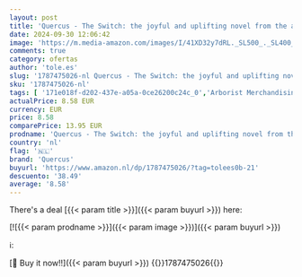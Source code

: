 ```yaml
---
layout: post
title: 'Quercus - The Switch: the joyful and uplifting novel from the author of The Flatshare'
date: 2024-09-30 12:06:42
image: 'https://m.media-amazon.com/images/I/41XD32y7dRL._SL500_._SL400_.jpg'
comments: true
category: ofertas
author: 'tole.es'
slug: '1787475026-nl Quercus - The Switch: the joyful and uplifting novel from...'
sku: '1787475026-nl'
tags: [ '171e018f-d202-437e-a05a-0ce26200c24c_0','Arborist Merchandising Root','Boeken','Engelstalige boeken','Featured Categories','Fictie dorp & platteland','Genrefictie','Gezinsleven-fictie','Literaire fictie','Literatuur & fictie','Moderne literatuur & fictie','Moderne romantiek','Romantiek','Romantische komedie','Self Service','Special Features Stores','quercus','🇳🇱', ]
actualPrice: 8.58 EUR
currency: EUR
price: 8.58
comparePrice: 13.95 EUR
prodname: 'Quercus - The Switch: the joyful and uplifting novel from the author of The Flatshare'
country: 'nl'
flag: '🇳🇱'
brand: 'Quercus'
buyurl: 'https://www.amazon.nl/dp/1787475026/?tag=tolees0b-21'
descuento: '38.49'
average: '8.58'
---
```


There's a deal [{{< param title >}}]({{< param buyurl >}})  here:

[![{{< param prodname >}}]({{< param image >}})]({{< param buyurl >}})

ℹ️:


[🛒 Buy it now!!]({{< param buyurl >}})
{{<world>}}1787475026{{</world>}}
